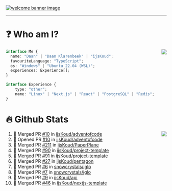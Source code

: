 <h1 align="center" style="display:none;"></h1>

<a href="https://ijskoud.dev/"><img src="https://cdn.ijskoud.dev/files/IIcds5oPKl.png" alt="welcome banner image" /></a>

---

# ❓ Who am I?

<img align="right" src="http://gh-stats.ijskoud.dev/api/top-langs?username=ijsKoud&cache_seconds=1800&layout=compact&hide_border=true&hide_rank=true&show_icons=true&theme=dark&title_color=ffffff&hide_border=true&locale=en" />

```typescript
interface Me {
  name: "Daan" | "Daan Klarenbeek" | "ijsKoud";
  favouriteLanguage: "TypeScript";
  os: "Windows" | "Ubuntu 22.04 (WSL)";
  experiences: Experience[];
}

interface Experience {
    type: "other";
    name: "Linux" | "Next.js" | "React" | "PostgreSQL" | "Redis";
}
```

# 🔥 Github Stats

<img align="right" src="http://gh-stats.ijskoud.dev/api? username=ijsKoud&cache_seconds=1800&hide_border=true&hide_rank=true&show_icons=true&theme=dark&title_color=ffffff&hide_border=true&locale=en">

<!--START_SECTION:activity-->
1. 🎉 Merged PR [#10](https://github.com/ijsKoud/adventofcode/pull/10) in [ijsKoud/adventofcode](https://github.com/ijsKoud/adventofcode)
2. 💪 Opened PR [#10](https://github.com/ijsKoud/adventofcode/pull/10) in [ijsKoud/adventofcode](https://github.com/ijsKoud/adventofcode)
3. 🎉 Merged PR [#211](https://github.com/ijsKoud/PaperPlane/pull/211) in [ijsKoud/PaperPlane](https://github.com/ijsKoud/PaperPlane)
4. 🎉 Merged PR [#90](https://github.com/ijsKoud/project-template/pull/90) in [ijsKoud/project-template](https://github.com/ijsKoud/project-template)
5. 🎉 Merged PR [#91](https://github.com/ijsKoud/project-template/pull/91) in [ijsKoud/project-template](https://github.com/ijsKoud/project-template)
6. 🎉 Merged PR [#27](https://github.com/ijsKoud/pentagon/pull/27) in [ijsKoud/pentagon](https://github.com/ijsKoud/pentagon)
7. 🎉 Merged PR [#6](https://github.com/snowcrystals/iglo/pull/6) in [snowcrystals/iglo](https://github.com/snowcrystals/iglo)
8. 🎉 Merged PR [#7](https://github.com/snowcrystals/iglo/pull/7) in [snowcrystals/iglo](https://github.com/snowcrystals/iglo)
9. 🎉 Merged PR [#9](https://github.com/ijsKoud/api/pull/9) in [ijsKoud/api](https://github.com/ijsKoud/api)
10. 🎉 Merged PR [#46](https://github.com/ijsKoud/nextjs-template/pull/46) in [ijsKoud/nextjs-template](https://github.com/ijsKoud/nextjs-template)
<!--END_SECTION:activity-->

<h1 align="center" style="display:none;"></h1>

